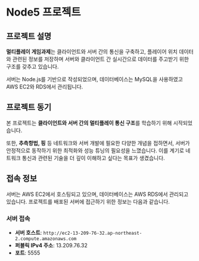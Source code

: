 # Node5 프로젝트

## 프로젝트 설명

**멀티플레이 게임과제**는 클라이언트와 서버 간의 통신을 구축하고, 플레이어 위치 데이터와 관련된 정보를 저장하며 서버와 클라이언트 간 실시간으로 데이터를 주고받기 위한 구조를 갖추고 있습니다.

서버는 Node.js를 기반으로 작성되었으며, 데이터베이스는 MySQL을 사용하였고 AWS EC2와 RDS에서 관리됩니다.

## 프로젝트 동기

본 프로젝트는 **클라이언트와 서버 간의 멀티플레이 통신 구조**를 학습하기 위해 시작되었습니다.

또한, **추측항법, 핑** 등 네트워크와 서버 개발에 필요한 다양한 개념을 접하면서, 서버가 안정적으로 동작하기 위한 최적화와 성능 튜닝의 필요성을 느꼈습니다. 이를 계기로 네트워크 통신과 관련된 기술을 더 깊이 이해하고 싶다는 목표가 생겼습니다.

## 접속 정보

서버는 AWS EC2에서 호스팅되고 있으며, 데이터베이스는 AWS RDS에서 관리되고 있습니다. 프로젝트를 배포된 서버에 접근하기 위한 정보는 다음과 같습니다.

### 서버 접속

- **서버 호스트**: `http://ec2-13-209-76-32.ap-northeast-2.compute.amazonaws.com`
- **퍼블릭 IPv4 주소**: 13.209.76.32
- **포트**: 5555
